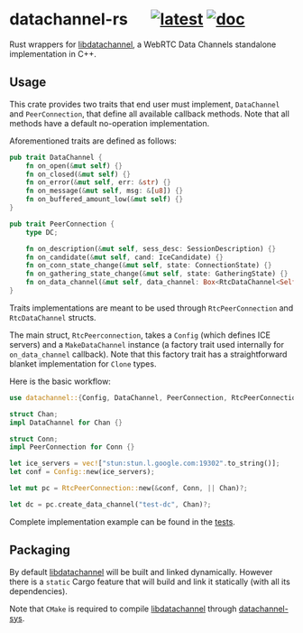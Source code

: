 # datachannel-rs &emsp; [![latest]][crates.io] [![doc]][docs.rs]

[latest]: https://img.shields.io/crates/v/datachannel.svg
[crates.io]: https://crates.io/crates/datachannel
[doc]: https://docs.rs/datachannel/badge.svg
[docs.rs]: https://docs.rs/datachannel

Rust wrappers for [libdatachannel][], a WebRTC Data Channels standalone implementation in C++.

## Usage

This crate provides two traits that end user must implement, `DataChannel` and
`PeerConnection`, that define all available callback methods. Note that all methods have
a default no-operation implementation.

Aforementioned traits are defined as follows:

```rust
pub trait DataChannel {
    fn on_open(&mut self) {}
    fn on_closed(&mut self) {}
    fn on_error(&mut self, err: &str) {}
    fn on_message(&mut self, msg: &[u8]) {}
    fn on_buffered_amount_low(&mut self) {}
}

pub trait PeerConnection {
    type DC;

    fn on_description(&mut self, sess_desc: SessionDescription) {}
    fn on_candidate(&mut self, cand: IceCandidate) {}
    fn on_conn_state_change(&mut self, state: ConnectionState) {}
    fn on_gathering_state_change(&mut self, state: GatheringState) {}
    fn on_data_channel(&mut self, data_channel: Box<RtcDataChannel<Self::DC>>) {}
}
```

Traits implementations are meant to be used through `RtcPeerConnection` and
`RtcDataChannel` structs.

The main struct, `RtcPeerconnection`, takes a `Config` (which defines ICE servers) and a
`MakeDataChannel` instance (a factory trait used internally for `on_data_channel`
callback). Note that this factory trait has a straightforward blanket implementation for
`Clone` types.

Here is the basic workflow:

```rust
use datachannel::{Config, DataChannel, PeerConnection, RtcPeerConnection};

struct Chan;
impl DataChannel for Chan {}

struct Conn;
impl PeerConnection for Conn {}

let ice_servers = vec!["stun:stun.l.google.com:19302".to_string()];
let conf = Config::new(ice_servers);

let mut pc = RtcPeerConnection::new(&conf, Conn, || Chan)?;

let dc = pc.create_data_channel("test-dc", Chan)?;
```

Complete implementation example can be found in the [tests](tests).

## Packaging

By default [libdatachannel][] will be built and linked dynamically. However there is a
`static` Cargo feature that will build and link it statically (with all its dependencies).

Note that `CMake` is required to compile [libdatachannel][] through
[datachannel-sys](datachannel-sys).

[libdatachannel]: https://github.com/paullouisageneau/libdatachannel
